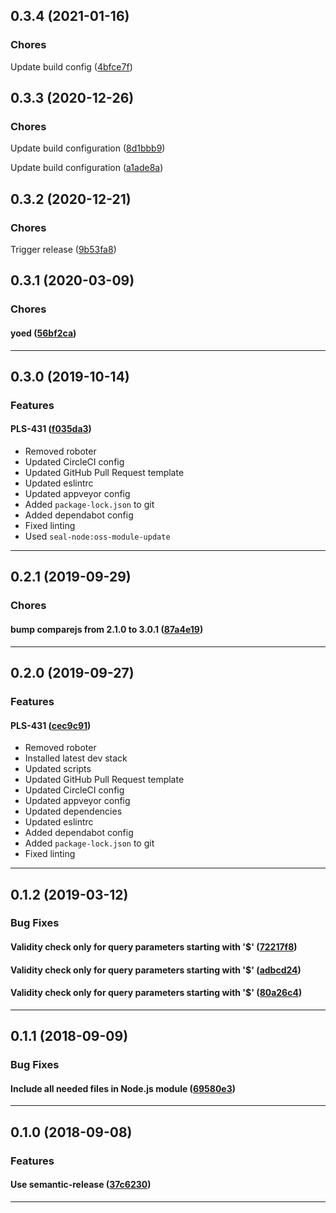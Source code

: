 ## 0.3.4 (2021-01-16)

### Chores


Update build config ([4bfce7f](https://github.com/sealsystems/node-odata-mongo/commit/4bfce7f))

## 0.3.3 (2020-12-26)

### Chores


Update build configuration ([8d1bbb9](https://github.com/sealsystems/node-odata-mongo/commit/8d1bbb9))

Update build configuration ([a1ade8a](https://github.com/sealsystems/node-odata-mongo/commit/a1ade8a))

## 0.3.2 (2020-12-21)

### Chores


Trigger release ([9b53fa8](https://github.com/sealsystems/node-odata-mongo/commit/9b53fa8))

## 0.3.1 (2020-03-09)

### Chores


#### yoed ([56bf2ca](https://github.com/sealsystems/node-odata-mongo/commit/56bf2ca))



---

## 0.3.0 (2019-10-14)

### Features


#### PLS-431 ([f035da3](https://github.com/sealsystems/node-odata-mongo/commit/f035da3))

- Removed roboter
 - Updated CircleCI config
 - Updated GitHub Pull Request template
 - Updated eslintrc
 - Updated appveyor config
 - Added `package-lock.json` to git
 - Added dependabot config
 - Fixed linting
 - Used `seal-node:oss-module-update`


---

## 0.2.1 (2019-09-29)

### Chores


#### bump comparejs from 2.1.0 to 3.0.1 ([87a4e19](https://github.com/sealsystems/node-odata-mongo/commit/87a4e19))



---

## 0.2.0 (2019-09-27)

### Features


#### PLS-431 ([cec9c91](https://github.com/sealsystems/node-odata-mongo/commit/cec9c91))

- Removed roboter
 - Installed latest dev stack
 - Updated scripts
 - Updated GitHub Pull Request template
 - Updated CircleCI config
 - Updated appveyor config
 - Updated dependencies
 - Updated eslintrc
 - Added dependabot config
 - Added `package-lock.json` to git
 - Fixed linting


---

## 0.1.2 (2019-03-12)

### Bug Fixes


#### Validity check only for query parameters starting with '$' ([72217f8](https://github.com/sealsystems/node-odata-mongo/commit/72217f8))

#### Validity check only for query parameters starting with '$' ([adbcd24](https://github.com/sealsystems/node-odata-mongo/commit/adbcd24))

#### Validity check only for query parameters starting with '$' ([80a26c4](https://github.com/sealsystems/node-odata-mongo/commit/80a26c4))



---

## 0.1.1 (2018-09-09)

### Bug Fixes


#### Include all needed files in Node.js module ([69580e3](https://github.com/sealsystems/node-odata-mongo/commit/69580e3))



---

## 0.1.0 (2018-09-08)

### Features


#### Use semantic-release ([37c6230](https://github.com/sealsystems/node-odata-mongo/commit/37c6230))



---

